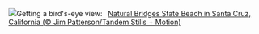 ![](https://www.bing.com/th?id=OHR.CormorantBridge_EN-US1902862286_UHD.jpg&w=1000)Getting a bird's-eye view:&nbsp;&ensp;[Natural Bridges State Beach in Santa Cruz, California (© Jim Patterson/Tandem Stills + Motion)](https://www.bing.com/th?id=OHR.CormorantBridge_EN-US1902862286_UHD.jpg)
<br><br/>
